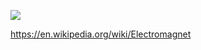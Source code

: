 
![](https://upload.wikimedia.org/wikipedia/commons/4/41/Simple_electromagnet2.gif)

https://en.wikipedia.org/wiki/Electromagnet
